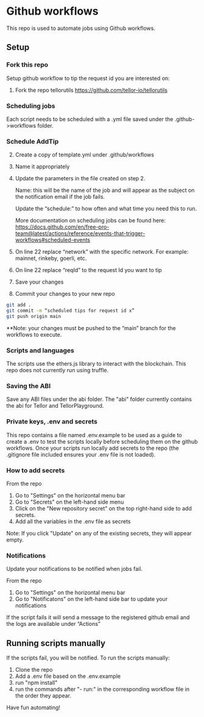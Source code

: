 # Github workflows

This repo is used to automate jobs using Github workflows. 


## Setup

###  Fork this repo

Setup github workflow to tip the request id you are interested on:
1.	Fork the repo tellorutils
 https://github.com/tellor-io/tellorutils

### Scheduling jobs

Each script needs to be scheduled with a .yml file saved under the .github->workflows folder. 


### Schedule AddTip

2.	Create a copy of template.yml under .github/workflows 
3.	Name it appropriately
4.	Update the parameters in the file created on step 2.
	
    Name: this will be the name of the job and will appear as the subject on the notification email if the job fails. 
	
    Update the “schedule:” to how often and what time you need this to run. 
    
    More documentation on scheduling jobs can be found here: [https://docs.github.com/en/free-pro-team@latest/actions/reference/events-that-trigger-workflows#scheduled-events
](https://docs.github.com/en/free-pro-team@latest/actions/reference/events-that-trigger-workflows#scheduled-events)


5.	On line 22 replace “network” with the specific network. For example: mainnet, rinkeby, goerli, etc.
6.	On line 22 replace “reqId” to the request Id you want to tip
7.	Save your changes
8.	Commit your changes to your new repo

```bash
git add .
git commit -m “scheduled tips for request id x”
git push origin main
```

**Note: your changes must be pushed to the “main” branch for the workflows to execute. 


### Scripts and languages

The scripts use the ethers.js library to interact with the blockchain. This repo does not currently run using truffle.



### Saving the ABI

Save any ABI files under the abi folder. The "abi" folder currently contains the abi for Tellor and TellorPlayground.

### Private keys, .env and secrets

This repo contains a file named .env.example to be used as a guide to create a .env to test the scripts locally before scheduling them on the github workflows. Once your scripts run locally add secrets to the repo (the .gitignore file included ensures your .env file is not loaded).

### How to add secrets

From the repo

1. Go to "Settings" on the horizontal menu bar 
2. Go to "Secrets" on the left-hand side menu
3. Click on the "New repository secret" on the top right-hand side to add secrets. 
4.	Add all the variables in the .env file as secrets

Note: If you click "Update" on any of the existing secrets, they will appear empty. 


### Notifications
Update your notifications to be notified when jobs fail.

From the repo

1. Go to "Settings" on the horizontal menu bar 
2. Go to "Notificatons" on the left-hand side bar to update your notifications

If the script fails it will send a message to the registered github email and the logs are available under “Actions” 
## Running scripts manually
If the scripts fail, you will be notified. To run the scripts manually:

1. Clone the repo
2. Add a .env file based on the .env.example
3. run "npm install" 
2. run the commands after "- run:" in the corresponding workflow file in the order they appear.
 

Have fun automating!
